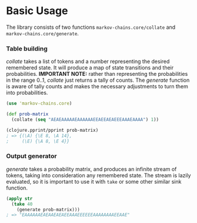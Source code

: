 # Basic Usage

The library consists of two functions `markov-chains.core/collate` and
`markov-chains.core/generate`.

### Table building

_collate_ takes a list of tokens and a number representing the desired
remembered state. It will produce a map of state transitions and their
probabilities.  **IMPORTANT NOTE:** rather than representing the probabilities
in the range 0..1, _collate_ just returns a tally of counts.  The _generate_
function is aware of tally counts and makes the necessary adjustments to turn
them into probabilities.

```clojure
(use 'markov-chains.core)

(def prob-matrix
  (collate (seq "AEAEAAAAAEAAAAAAEEAEEAEAEEEAAAEAAAA") 1))

(clojure.pprint/pprint prob-matrix)
; => {(\A) {\E 8, \A 14},
;     (\E) {\A 8, \E 4}}
```

### Output generator

_generate_ takes a probability matrix, and produces an infinite stream of
tokens, taking into consideration any remembered state. The stream is lazily
evaluated, so it is important to use it with `take` or some other similar sink
function.

```clojure
(apply str
  (take 40
    (generate prob-matrix)))
; => "EAAAAAAEAEAAEAEAEEAAAEEEEEEAAAAAAAAEEAAE"
```
